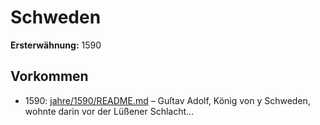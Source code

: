 # Schweden

**Ersterwähnung:** 1590

## Vorkommen
- 1590: [jahre/1590/README.md](../jahre/1590/README.md) – Guſtav Adolf, König von
y Schweden, wohnte darin vor der Lüßener Schlacht...
